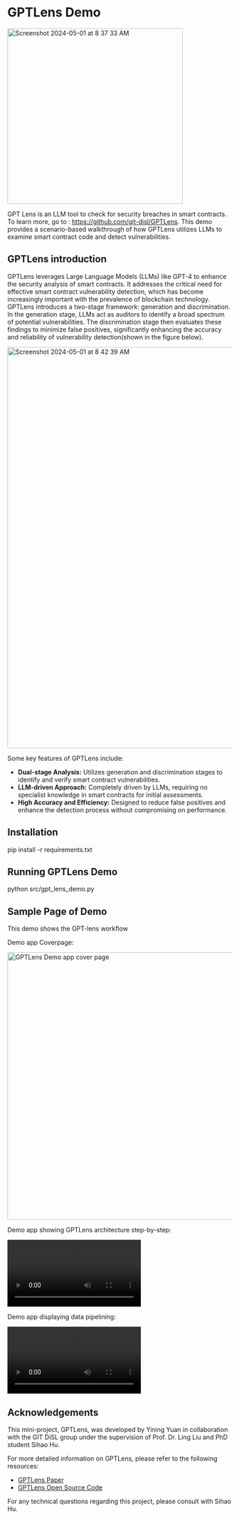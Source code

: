 # GPTLens Demo
<img width="394" alt="Screenshot 2024-05-01 at 8 37 33 AM" src="https://github.com/git-disl/GPTLens-Demo/assets/72898301/788b9092-6be7-4e8a-81e5-b1a345bde63b">

GPT Lens is an LLM tool to check for security breaches in smart contracts. To learn more, go to : https://github.com/git-disl/GPTLens. This demo provides a scenario-based walkthrough of how GPTLens utilizes LLMs to examine smart contract code and detect vulnerabilities.

## GPTLens introduction
GPTLens leverages Large Language Models (LLMs) like GPT-4 to enhance the security analysis of smart contracts. It addresses the critical need for effective smart contract vulnerability detection, which has become increasingly important with the prevalence of blockchain technology. GPTLens introduces a two-stage framework: generation and discrimination. In the generation stage, LLMs act as auditors to identify a broad spectrum of potential vulnerabilities. The discrimination stage then evaluates these findings to minimize false positives, significantly enhancing the accuracy and reliability of vulnerability detection(shown in the figure below).

<img width="900" alt="Screenshot 2024-05-01 at 8 42 39 AM" src="https://github.com/git-disl/GPTLens-Demo/assets/72898301/14bd5cd0-1c43-449f-a5f8-ec85dab4c46c">



Some key features of GPTLens include:
- **Dual-stage Analysis:** Utilizes generation and discrimination stages to identify and verify smart contract vulnerabilities.
- **LLM-driven Approach:** Completely driven by LLMs, requiring no specialist knowledge in smart contracts for initial assessments.
- **High Accuracy and Efficiency:** Designed to reduce false positives and enhance the detection process without compromising on performance.

## Installation

pip install -r requirements.txt

## Running GPTLens Demo

python src/gpt_lens_demo.py


## Sample Page of Demo
This demo shows the GPT-lens workflow

Demo app Coverpage:

<img width="600" alt="GPTLens Demo app cover page" src="https://github.com/git-disl/GPTLens-Demo/assets/72898301/78c45bbf-bd02-4e0a-a509-1cdf1cd88941">

Demo app showing GPTLens architecture step-by-step:

<video alt="GPTLens Demo introduction page" src="https://github.com/git-disl/GPTLens-Demo/assets/72898301/f0949519-bcc7-4d38-ac73-b7cf3e238f6a"></video>

Demo app displaying data pipelining:

<video alt="GPTLens Demo data loading page" src="https://github.com/git-disl/GPTLens-Demo/assets/72898301/749b7724-e0b3-43a6-ad7e-c890b441b1ac"></video>




## Acknowledgements

This mini-project, GPTLens, was developed by Yining Yuan in collaboration with the GIT DiSL group under the supervision of Prof. Dr. Ling Liu and PhD student Sihao Hu.

For more detailed information on GPTLens, please refer to the following resources:
- [GPTLens Paper](https://arxiv.org/pdf/2310.01152.pdf)
- [GPTLens Open Source Code](https://github.com/git-disl/GPTLens?tab=readme-ov-file)

For any technical questions regarding this project, please consult with Sihao Hu.



